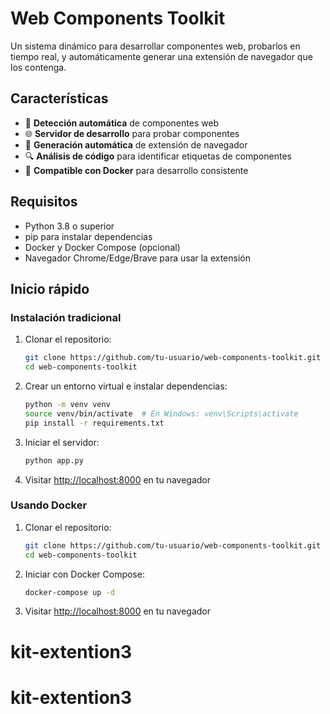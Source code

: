 # Web Components Toolkit

Un sistema dinámico para desarrollar componentes web, probarlos en tiempo real, y automáticamente generar una extensión de navegador que los contenga.

## Características

- 🔄 **Detección automática** de componentes web
- 🌐 **Servidor de desarrollo** para probar componentes
- 🧩 **Generación automática** de extensión de navegador
- 🔍 **Análisis de código** para identificar etiquetas de componentes
- 🐳 **Compatible con Docker** para desarrollo consistente

## Requisitos

- Python 3.8 o superior
- pip para instalar dependencias
- Docker y Docker Compose (opcional)
- Navegador Chrome/Edge/Brave para usar la extensión

## Inicio rápido

### Instalación tradicional

1. Clonar el repositorio:
   ```bash
   git clone https://github.com/tu-usuario/web-components-toolkit.git
   cd web-components-toolkit
   ```

2. Crear un entorno virtual e instalar dependencias:
   ```bash
   python -m venv venv
   source venv/bin/activate  # En Windows: venv\Scripts\activate
   pip install -r requirements.txt
   ```

3. Iniciar el servidor:
   ```bash
   python app.py
   ```

4. Visitar [http://localhost:8000](http://localhost:8000) en tu navegador

### Usando Docker

1. Clonar el repositorio:
   ```bash
   git clone https://github.com/tu-usuario/web-components-toolkit.git
   cd web-components-toolkit
   ```

2. Iniciar con Docker Compose:
   ```bash
   docker-compose up -d
   ```

3. Visitar [http://localhost:8000](http://localhost:8000) en tu navegador
# kit-extention3
# kit-extention3
